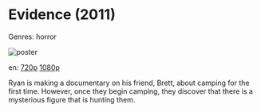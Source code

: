 # Evidence (2011)

Genres: horror

![poster](http://image.tmdb.org/t/p/w500/qvbp4l1NofKChQlzERa06bhfD9l.jpg)

en:
  [720p](magnet:?xt=urn:btih:46C7D02AEB6272AEF39D715B6F4E0855D60428BA&tr=udp://glotorrents.pw:6969/announce&tr=udp://tracker.opentrackr.org:1337/announce&tr=udp://torrent.gresille.org:80/announce&tr=udp://tracker.openbittorrent.com:80&tr=udp://tracker.coppersurfer.tk:6969&tr=udp://tracker.leechers-paradise.org:6969&tr=udp://p4p.arenabg.ch:1337&tr=udp://tracker.internetwarriors.net:1337)
  [1080p](magnet:?xt=urn:btih:E1FAEF15CE8B9F59D9C434B8342230AC0788000A&tr=udp://glotorrents.pw:6969/announce&tr=udp://tracker.opentrackr.org:1337/announce&tr=udp://torrent.gresille.org:80/announce&tr=udp://tracker.openbittorrent.com:80&tr=udp://tracker.coppersurfer.tk:6969&tr=udp://tracker.leechers-paradise.org:6969&tr=udp://p4p.arenabg.ch:1337&tr=udp://tracker.internetwarriors.net:1337)
  


Ryan is making a documentary on his friend, Brett, about camping for the first time. However, once they begin camping, they discover that there is a mysterious figure that is hunting them.